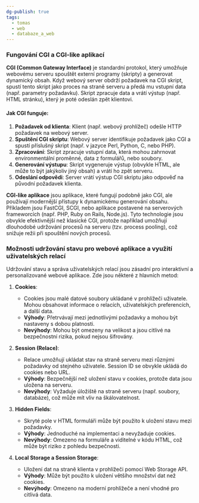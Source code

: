 ```yaml
---
dg-publish: true
tags:
  - tomas
  - web
  - databaze_a_web
---
```

### Fungování CGI a CGI-like aplikací

**CGI (Common Gateway Interface)** je standardní protokol, který umožňuje webovému serveru spouštět externí programy (skripty) a generovat dynamický obsah. Když webový server obdrží požadavek na CGI skript, spustí tento skript jako proces na straně serveru a předá mu vstupní data (např. parametry požadavku). Skript zpracuje data a vrátí výstup (např. HTML stránku), který je poté odeslán zpět klientovi.

#### Jak CGI funguje:
1. **Požadavek od klienta**: Klient (např. webový prohlížeč) odešle HTTP požadavek na webový server.
2. **Spuštění CGI skriptu**: Webový server identifikuje požadavek jako CGI a spustí příslušný skript (např. v jazyce Perl, Python, C, nebo PHP).
3. **Zpracování**: Skript zpracuje vstupní data, která mohou zahrnovat environmentální proměnné, data z formulářů, nebo soubory.
4. **Generování výstupu**: Skript vygeneruje výstup (obvykle HTML, ale může to být jakýkoliv jiný obsah) a vrátí ho zpět serveru.
5. **Odeslání odpovědi**: Server vrátí výstup CGI skriptu jako odpověď na původní požadavek klienta.

**CGI-like aplikace** jsou aplikace, které fungují podobně jako CGI, ale používají modernější přístupy k dynamickému generování obsahu. Příkladem jsou FastCGI, SCGI, nebo aplikace postavené na serverových frameworcích (např. PHP, Ruby on Rails, Node.js). Tyto technologie jsou obvykle efektivnější než klasické CGI, protože například umožňují dlouhodobé udržování procesů na serveru (tzv. process pooling), což snižuje režii při spouštění nových procesů.

### Možnosti udržování stavu pro webové aplikace a využití uživatelských relací

Udržování stavu a správa uživatelských relací jsou zásadní pro interaktivní a personalizované webové aplikace. Zde jsou některé z hlavních metod:

1. **Cookies**:
   - Cookies jsou malé datové soubory ukládané v prohlížeči uživatele. Mohou obsahovat informace o relacích, uživatelských preferencích, a další data.
   - **Výhody**: Přetrvávají mezi jednotlivými požadavky a mohou být nastaveny s dobou platnosti.
   - **Nevýhody**: Mohou být omezeny na velikost a jsou citlivé na bezpečnostní rizika, pokud nejsou šifrovány.

2. **Session (Relace)**:
   - Relace umožňují ukládat stav na straně serveru mezi různými požadavky od stejného uživatele. Session ID se obvykle ukládá do cookies nebo URL.
   - **Výhody**: Bezpečnější než uložení stavu v cookies, protože data jsou uložena na serveru.
   - **Nevýhody**: Vyžaduje úložiště na straně serveru (např. soubory, databáze), což může mít vliv na škálovatelnost.

3. **Hidden Fields**:
   - Skryté pole v HTML formuláři může být použito k uložení stavu mezi požadavky.
   - **Výhody**: Jednoduché na implementaci a nevyžaduje cookies.
   - **Nevýhody**: Omezeno na formuláře a viditelné v kódu HTML, což může být riziko z pohledu bezpečnosti.

4. **Local Storage a Session Storage**:
   - Uložení dat na straně klienta v prohlížeči pomocí Web Storage API.
   - **Výhody**: Může být použito k uložení většího množství dat než cookies.
   - **Nevýhody**: Omezeno na moderní prohlížeče a není vhodné pro citlivá data.


